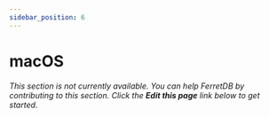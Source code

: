 ```yaml
---
sidebar_position: 6
---
```


# macOS

_This section is not currently available.
You can help FerretDB by contributing to this section.
Click the **Edit this page** link below to get started_.
